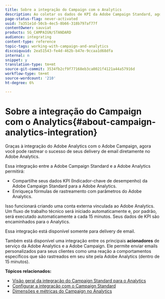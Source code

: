 ```yaml
---
title: Sobre a integração do Campaign com o Analytics
description: Ao coletar os dados de KPI da Adobe Campaign Standard, agora você pode compartilhar dados de campanha com a Adobe Analytics para medir métricas de marketing por email da Adobe Campaign.
page-status-flag: never-activated
uuid: 7a351e1d-50cb-4ec5-8b66-318b797af77f
contentOwner: sauviat
products: SG_CAMPAIGN/STANDARD
audience: integrating
content-type: reference
topic-tags: working-with-campaign-and-analytics
discoiquuid: 2ea51543-fe4d-462b-b47e-9ccaa1d68dfa
internal: n
snippet: y
translation-type: tm+mt
source-git-commit: 3534fb2cf9f77168eb3ca0021f4121a44a57916d
workflow-type: tm+mt
source-wordcount: '210'
ht-degree: 6%

---
```



# Sobre a integração do Campaign com o Analytics{#about-campaign-analytics-integration}

Graças à integração do Adobe Analytics com o Adobe Campaign, agora você pode rastrear o sucesso de seus delivery de email diretamente no Adobe Analytics.

Essa integração entre a Adobe Campaign Standard e a Adobe Analytics permitirá:

* Compartilhe seus dados KPI (Indicador-chave de desempenho) da Adobe Campaign Standard para a Adobe Analytics.
* Enriqueça fórmulas de rastreamento com parâmetros do Adobe Analytics.

Isso funcionará criando uma conta externa vinculada ao Adobe Analytics. Um fluxo de trabalho técnico será iniciado automaticamente e, por padrão, será executado automaticamente a cada 15 minutos. Seus dados de KPI são encaminhados para o Analytics.

Essa integração está disponível somente para delivery de email.

Também está disponível uma integração entre os principais **acionadores** de serviço da Adobe Analytics e a Adobe Campaign. Ele permite enviar emails personalizados para seus clientes como uma reação a comportamentos específicos que são rastreados em seu site pela Adobe Analytics (dentro de 15 minutos).

**Tópicos relacionados:**

* [Visão geral da integração do Campaign Standard para o Analytics](https://docs.adobe.com/content/help/en/analytics/integration/adobe-campaign.html)
* [Configurar a integração com o Campaign Standard](https://docs.adobe.com/content/help/en/campaign-standard/using/integrating-with-adobe-cloud/working-with-campaign-and-analytics/configure-campaign-analytics-integration.html)
* [Dimensões e métricas do Campaign no Analytics](../../integrating/using/campaign-dimensions-and-metrics-in-analytics.md)
